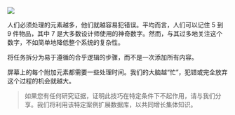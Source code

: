 ![](https://hype4.academy/_next/image?url=https%3A%2F%2Fa.storyblok.com%2Ff%2F117250%2F2400x1350%2F7ecc12d187%2Fmillers-law.jpg&w=1024&q=75)

人们必须处理的元素越多，他们就越容易犯错误。平均而言，人们可以记住 5 到 9 件物品，其中 7 是大多数设计师使用的神奇数字。然而，与其过多地关注这个数字，不如简单地降低整个系统的复杂性。

将任务拆分为易于遵循的合乎逻辑的步骤，而不是一次添加所有内容。

屏幕上的每个附加元素都需要一些处理时间。我们的大脑越“忙”，犯错或完全放弃这个过程的机会就越大。

>如果您有任何研究证据，证明此技巧在特定条件下不起作用，请与我们分享。我们将利用该特定案例扩展数据库，以共同增长集体知识。